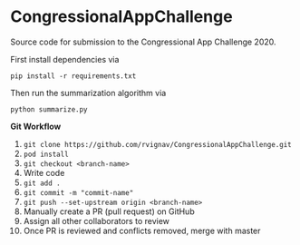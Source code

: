 # CongressionalAppChallenge
Source code for submission to the Congressional App Challenge 2020.

First install dependencies via

    pip install -r requirements.txt
    
Then run the summarization algorithm via

    python summarize.py

**Git Workflow**
1. `git clone https://github.com/rvignav/CongressionalAppChallenge.git`
2. `pod install`
3. `git checkout <branch-name>`
4. Write code
5. `git add .`
6. `git commit -m "commit-name"`
7. `git push --set-upstream origin <branch-name>`
8. Manually create a PR (pull request) on GitHub
9. Assign all other collaborators to review
10. Once PR is reviewed and conflicts removed, merge with master
